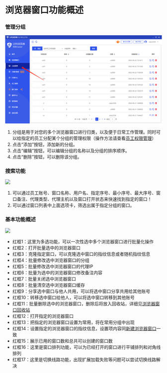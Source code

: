 # 浏览器窗口功能概述

### 管理分组

![](<../../.gitbook/assets/1 (24).png>)

1. 分组是用于对您的多个浏览器窗口进行归类，以及便于日常工作管理。同时可以给指定的员工分配某个分组的管理权限（操作方法请查看[员工权限管理](../yuan-gong-quan-xian-guan-li/)）
2. 点击“添加”按钮，添加新的分组。
3. 点击“编辑”按钮，可以编辑分组的名称以及分组的排序顺序。
4. 点击“删除”按钮，可以删除该分组。

### 搜索功能

![](../../.gitbook/assets/企业微信截图\_1671693102540.png)

1. 可以通过员工账号、窗口名称、用户名、指定序号、最小序号、最大序号、窗口备注、代理类型、代理主机以及窗口打开状态来快速找到指定的窗口！
2. 可以通过窗口列表中上面选项卡，筛选出属于指定分组的窗口。

### 基本功能概述

![](../../.gitbook/assets/企业微信截图\_16588884418583.png)

* 红框1：这里为多选功能，可以一次性选中多个浏览器窗口进行批量化操作
* 红框2：打开批量选中的浏览器窗口
* 红框3：克隆指定窗口，可以克隆选中窗口的指纹信息或者随机指纹信息
* 红框4：批量修改选中浏览器窗口的分组
* 红框5：批量修改选中浏览器窗口的代理IP
* 红框6：批量为选中的浏览器窗口修改备注内容
* 红框7：批量关闭选中浏览器窗口
* 红框8：批量清空选中浏览器窗口缓存
* 红框9：分享选中窗口与他人共用，可以将选中窗口分享共用给其他账号
* 红框10：转移选中窗口给他人，可以将选中窗口转移到其他账号
* 红框11：批量删除选中的浏览器窗口，删除后将放入回收站，详细见[浏览器窗口回收站](../liu-lan-qi-chuang-kou-hui-shou-zhan.md)
* 红框12：打开指定的浏览器窗口
* 红框13：把指定的浏览器窗口设置为常用，将在常用分组中出现
* 红框14：设置指定的浏览器窗口的指纹信息，设置项内容同[新建浏览器窗口](xin-jian-liu-lan-qi-chuang-kou.md)一致
* 红框15：展示已用的窗口数和总共可以创建的窗口数
* 红框16：这里是窗口排列功能，可以为已经打开的窗口进行平铺排列和对角线排列
* 红框17：这里是切换线路功能，出现扩展加载失败等问题可以尝试切换线路解决

